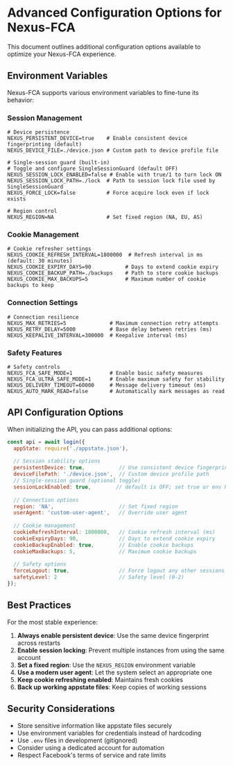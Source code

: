 # Advanced Configuration Options for Nexus-FCA

This document outlines additional configuration options available to optimize your Nexus-FCA experience.

## Environment Variables

Nexus-FCA supports various environment variables to fine-tune its behavior:

### Session Management

```
# Device persistence
NEXUS_PERSISTENT_DEVICE=true    # Enable consistent device fingerprinting (default)
NEXUS_DEVICE_FILE=./device.json # Custom path to device profile file

# Single-session guard (built-in)
# Toggle and configure SingleSessionGuard (default OFF)
NEXUS_SESSION_LOCK_ENABLED=false # Enable with true/1 to turn lock ON
NEXUS_SESSION_LOCK_PATH=./lock  # Path to session lock file used by SingleSessionGuard
NEXUS_FORCE_LOCK=false          # Force acquire lock even if lock exists

# Region control
NEXUS_REGION=NA                 # Set fixed region (NA, EU, AS)
```

### Cookie Management

```
# Cookie refresher settings
NEXUS_COOKIE_REFRESH_INTERVAL=1800000  # Refresh interval in ms (default: 30 minutes)
NEXUS_COOKIE_EXPIRY_DAYS=90           # Days to extend cookie expiry
NEXUS_COOKIE_BACKUP_PATH=./backups    # Path to store cookie backups
NEXUS_COOKIE_MAX_BACKUPS=5            # Maximum number of cookie backups to keep
```

### Connection Settings

```
# Connection resilience
NEXUS_MAX_RETRIES=5              # Maximum connection retry attempts
NEXUS_RETRY_DELAY=5000           # Base delay between retries (ms)
NEXUS_KEEPALIVE_INTERVAL=300000  # Keepalive interval (ms)
```

### Safety Features

```
# Safety controls
NEXUS_FCA_SAFE_MODE=1            # Enable basic safety measures
NEXUS_FCA_ULTRA_SAFE_MODE=1      # Enable maximum safety for stability
NEXUS_DELIVERY_TIMEOUT=60000     # Message delivery timeout (ms)
NEXUS_AUTO_MARK_READ=false       # Automatically mark messages as read
```

## API Configuration Options

When initializing the API, you can pass additional options:

```javascript
const api = await login({
  appState: require('./appstate.json'),
  
  // Session stability options
  persistentDevice: true,           // Use consistent device fingerprinting
  deviceFilePath: './device.json',  // Custom device profile path
  // Single-session guard (optional toggle)
  sessionLockEnabled: true,        // default is OFF; set true or env NEXUS_SESSION_LOCK_ENABLED=true
  
  // Connection options
  region: 'NA',                     // Set fixed region
  userAgent: 'custom-user-agent',   // Override user agent
  
  // Cookie management
  cookieRefreshInterval: 1800000,   // Cookie refresh interval (ms)
  cookieExpiryDays: 90,             // Days to extend cookie expiry
  cookieBackupEnabled: true,        // Enable cookie backups
  cookieMaxBackups: 5,              // Maximum cookie backups
  
  // Safety options
  forceLogout: true,                // Force logout any other sessions
  safetyLevel: 2                    // Safety level (0-2)
});
```

## Best Practices

For the most stable experience:

1. **Always enable persistent device**: Use the same device fingerprint across restarts
2. **Enable session locking**: Prevent multiple instances from using the same account
3. **Set a fixed region**: Use the `NEXUS_REGION` environment variable
4. **Use a modern user agent**: Let the system select an appropriate one
5. **Keep cookie refreshing enabled**: Maintains fresh cookies
6. **Back up working appstate files**: Keep copies of working sessions

## Security Considerations

- Store sensitive information like appstate files securely
- Use environment variables for credentials instead of hardcoding
- Use `.env` files in development (gitignored)
- Consider using a dedicated account for automation
- Respect Facebook's terms of service and rate limits
